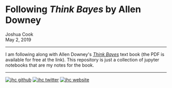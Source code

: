 # Following *Think Bayes* by Allen Downey

Joshua Cook  
May 2, 2019

---

I am following along with Allen Downey's [*Think Bayes*](https://greenteapress.com/wp/think-bayes/) text book (the PDF is available for free at the link). This repository is just a collection of jupyter notebooks that are my notes for the book.

---


[![jhc github](https://img.shields.io/badge/GitHub-jhrcook-lightgrey.svg?style=flat&logo=github)](https://github.com/jhrcook)
[![jhc twitter](https://img.shields.io/badge/Twitter-JoshDoesaThing-00aced.svg?style=flat&logo=twitter)](https://twitter.com/JoshDoesa)
[![jhc website](https://img.shields.io/badge/Website-JoshDoesaThing-5087B2.svg?style=flat&logo=telegram)](https://www.joshdoesathing.com)
